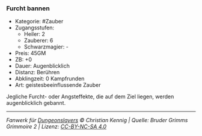 ### Furcht bannen

- Kategorie: #Zauber
- Zugangsstufen:
  - Heiler: 2
  - Zauberer: 6
  - Schwarzmagier: -
- Preis: 45GM
- ZB: +0
- Dauer: Augenblicklich
- Distanz: Berühren
- Abklingzeit: 0 Kampfrunden
- Art: geistesbeeinflussende Zauber



Jegliche Furcht- oder Angsteffekte, die auf dem Ziel liegen, werden augenblicklich gebannt.

---

_Fanwerk für [Dungeonslayers](https://www.dungeonslayers.net/) © Christian Kennig | Quelle: Bruder Grimms Grimmoire 2 | Lizenz: [CC-BY-NC-SA 4.0](https://creativecommons.org/licenses/by-nc-sa/4.0/deed.de)_
